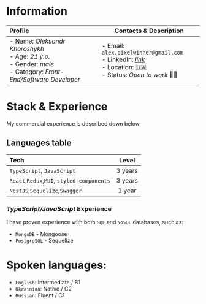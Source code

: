 # Information

| Profile                                                                                                                 | Contacts & Description                                                                                                                                                               |
|:------------------------------------------------------------------------------------------------------------------------|--------------------------------------------------------------------------------------------------------------------------------------------------------------------------------------|
| - Name: *Oleksandr Khoroshykh*<br/>- Age: *21 y.o.*<br/>- Gender: *male*<br/>- Category: *Front-End/Software Developer* | - Email: `alex.pixelwinner@gmail.com`<br/>- LinkedIn: [*link*](https://www.linkedin.com/in/oleksandr-khoroshykh-a8851b246/)<br/>- Location: 🇺🇦 <br/>- Status: *Open to work* 🧑‍🏭 |

# Stack & Experience

My commercial experience is described down below

## Languages table

| Tech                                       |  Level  |
|:-------------------------------------------|:-------:| 
| `TypeScript`, `JavaScript`                 | 3 years | 
| `React`,`Redux`,`MUI`, `styled-components` | 3 years |
| `NestJS`,`Sequelize`,`Swagger`             | 1 year  | 

### *TypeScript/JavaScript* Experience

I have proven experience with both `SQL` and `NoSQL` databases, such as:

* `MongoDB` - Mongoose
* `PostgreSQL` - Sequelize

# Spoken languages:

- `English`: Intermediate / B1
- `Ukrainian`: Native / C2
- `Russian`: Fluent / C1
